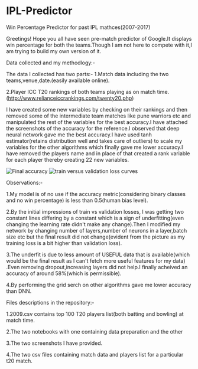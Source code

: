 # IPL-Predictor
Win Percentage Predictor for past IPL mathces(2007-2017)

Greetings!
Hope you all have seen pre-match predictor of Google.It displays win percentage for both the teams.Though I am not here to compete with it,I am trying to build my own version of it.


Data collected and my methodlogy:-

The data I collected has two parts:-
1.Match data including the two teams,venue,date.(easily available online).

2.Player ICC T20 rankings of both teams playing as on match time.(http://www.relianceiccrankings.com/twenty20.php)

I have created some new variables by checking on their rankings and then removed some of the intermediate team matches like pune warriors etc and manipulated the rest of the variables for the best accuracy.I have attached the screenshots of the accuracy for the reference.I observed that deep neural network gave me the best accuracy.I have used tanh estimator(retains distribution well and takes care of outliers) to scale my variables for the other algorithms which finally gave me lower accuracy.I have removed the players name and in place of that created a rank variable for each player thereby creating 22 new variables.

![Final accuracy](https://github.com/themendu/IPL-Predictor/blob/master/Final%20Accuracy.png)
![train versus validation loss curves](https://github.com/themendu/IPL-Predictor/blob/master/train%20vs%20val%20curves.png)


Observations:-

1.My model is of no use if the accuracy metric(considering binary classes and no win percentage) is less than 0.5(human bias level).

2.By the initial impressions of train vs validation losses, I was getting two constant lines differing by a constant which is a sign of underfitting(even changing the learning rate didn't make any change).Then I modified my network by changing number of layers,number of neurons in a layer,batch size etc but the final result did not change(evident from the picture as my training loss is a bit higher than validation loss).

3.The underfit is due to less amount of USEFUL data that is available(which would be the final result as I can't fetch more useful features for my data) .Even removing dropout,increasing layers did not help.I finally acheived an accuracy of around 58%(which is permissible).

4.By performing the grid serch on other algorithms gave me lower accuracy than DNN.


Files descriptions in the repository:-

1.2009.csv contains top 100 T20 players list(both batting and bowling) at match time.

2.The two notebooks with one containing data preparation and the other 

3.The two screenshots I have provided.

4.The two csv files containing match data and players list for a particular t20 match.

